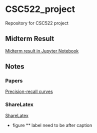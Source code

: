 # CSC522_project
Repository for CSC522 project

## Midterm Result
[Midterm result in Jupyter Notebook](https://github.com/thsieh4/CSC522_project/blob/master/CSS522_current_results_Nov07.ipynb)

## Notes
### Papers
[Precision-recall curves](https://dl.acm.org/citation.cfm?id=1143874)
### ShareLatex
[ShareLatex](https://www.sharelatex.com/project/59dbdd87bc60a256399644e9)
* figure 
** label need to be after caption
